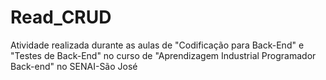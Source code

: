 # Read_CRUD
Atividade realizada durante as aulas de "Codificação para Back-End" e "Testes de Back-End" no curso de "Aprendizagem Industrial Programador Back-end" no SENAI-São José

